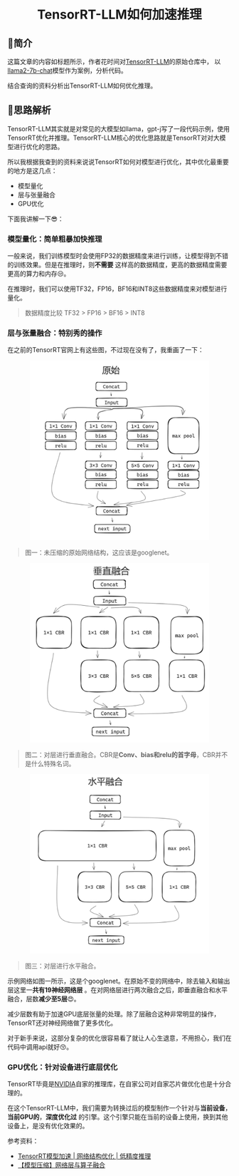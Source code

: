 # <div align="center">TensorRT-LLM如何加速推理</div>

## 🫡简介

这篇文章的内容如标题所示，作者花时间对[TensorRT-LLM](https://github.com/NVIDIA/TensorRT-LLM)的原始仓库中，
以[llama2-7b-chat](https://huggingface.co/meta-llama/Llama-2-7b-chat-hf)模型作为案例，分析代码。

结合查询的资料分析出TensorRT-LLM如何优化推理。

## 🤔思路解析

TensorRT-LLM其实就是对常见的大模型如llama，gpt-j写了一段代码示例，使用TensorRT优化并推理。TensorRT-LLM核心的优化思路就是TensorRT对对大模型进行优化的思路。

所以我根据我查到的资料来说说TensorRT如何对模型进行优化，其中优化最重要的地方是这几点：

- 模型量化
- 层与张量融合
- GPU优化

下面我讲解一下😎：

### 模型量化：简单粗暴加快推理

一般来说，我们训练模型时会使用FP32的数据精度来进行训练，让模型得到不错的训练效果。但是在推理时，则**不需要**
这样高的数据精度，更高的数据精度需要更高的算力和内存😒。

在推理时，我们可以使用TF32，FP16，BF16和INT8这些数据精度来对模型进行量化。

> 数据精度比较
> TF32 > FP16 > BF16 > INT8

### 层与张量融合：特别秀的操作

在之前的TensorRT官网上有这些图，不过现在没有了，我重画了一下：

<div align="center">
    <img src="images\master_drawing.png" alt="描述" style="width:80%;"/>
</div>

> 图一：未压缩的原始网络结构，这应该是googlenet。

<div align="center">
    <img src="images\vertical_integration.png" alt="描述" style="width:80%;"/>
</div>

> 图二：对层进行垂直融合。CBR是**Conv、bias和relu的首字母**，CBR并不是什么特殊名词。

<div align="center">
    <img src="images\horizontal_fusion.png" alt="描述" style="width:80%;"/>
</div>

> 图三：对层进行水平融合。

示例网络如图一所示，这是个googlenet。在原始不变的网络中，除去输入和输出层这里一**共有19神经网络层**
。在对网络层进行两次融合之后，即垂直融合和水平融合，层数**减少至5层**😍。

减少层数有助于加速GPU底层张量的处理。除了层融合这种非常明显的操作，TensorRT还对神经网络做了更多优化。

对于新手来说，这部分复杂的优化很容易看了就让人心生退意，不用担心，我们在代码中调用api就好😚。

### GPU优化：针对设备进行底层优化

TensorRT毕竟是[NVIDIA](https://nvidia.com)自家的推理库，在自家公司对自家芯片做优化也是十分合理的。

在这个TensorRT-LLM中，我们需要为转换过后的模型制作一个针对与**当前设备**，**当前GPU的**，**深度优化过**
的引擎。这个引擎只能在当前的设备上使用，换到其他设备上，是没有优化效果的。

参考资料：

- [TensorRT模型加速 | 网络结构优化 | 低精度推理](https://blog.csdn.net/qq_41204464/article/details/124545576)
- [【模型压缩】网络层与算子融合](https://blog.csdn.net/qq_34106574/article/details/132445541)
